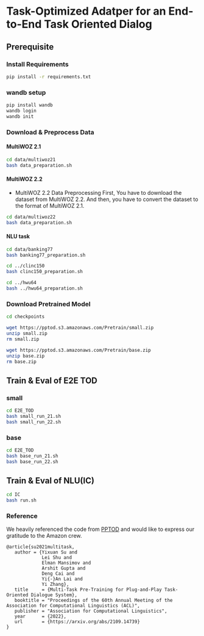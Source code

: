 # Task-Optimized Adatper for an End-to-End Task Oriented Dialog

## Prerequisite

### Install Requirements
```bash
pip install -r requirements.txt
```

### wandb setup
```bash
pip install wandb
wandb login
wandb init
```

### Download & Preprocess Data
#### MultiWOZ 2.1
```bash
cd data/multiwoz21
bash data_preparation.sh
```
#### MultiWOZ 2.2
- MultiWOZ 2.2 Data Preprocessing
First, You have to download the dataset from MultiWOZ 2.2. And then, you have to convert the dataset to the format of MultiWOZ 2.1.
```bash
cd data/multiwoz22
bash data_preparation.sh
```
#### NLU task
```bash
cd data/banking77
bash banking77_preparation.sh

cd ../clinc150
bash clinc150_preparation.sh

cd ../hwu64
bash ../hwu64_preparation.sh
```

### Download Pretrained Model
```bash
cd checkpoints

wget https://pptod.s3.amazonaws.com/Pretrain/small.zip
unzip small.zip
rm small.zip

wget https://pptod.s3.amazonaws.com/Pretrain/base.zip
unzip base.zip
rm base.zip
```

## Train & Eval of E2E TOD
### small
```bash
cd E2E_TOD
bash small_run_21.sh
bash small_run_22.sh
```

### base
```bash
cd E2E_TOD
bash base_run_21.sh
bash base_run_22.sh
```

## Train & Eval of NLU(IC)
```bash
cd IC
bash run.sh
```

### Reference

We heavily referenced the code from [PPTOD](https://github.com/awslabs/pptod) and would like to express our gratitude to the Amazon crew.
```
@article{su2021multitask,
   author = {Yixuan Su and
             Lei Shu and
             Elman Mansimov and
             Arshit Gupta and
             Deng Cai and
             Yi{-}An Lai and
             Yi Zhang},
   title     = {Multi-Task Pre-Training for Plug-and-Play Task-Oriented Dialogue System},
   booktitle = "Proceedings of the 60th Annual Meeting of the Association for Computational Linguistics (ACL)",
   publisher = "Association for Computational Linguistics",
   year      = {2022},
   url       = {https://arxiv.org/abs/2109.14739}
}
```
